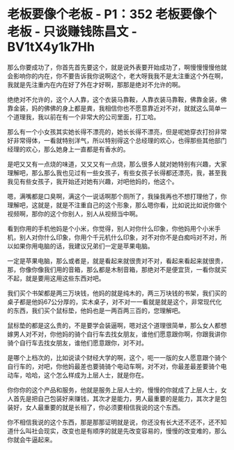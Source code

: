 # 老板要像个老板 - P1：352 老板要像个老板 - 只谈赚钱陈昌文 - BV1tX4y1k7Hh

那么你要成功了，你首先首先要这个，就是说外表要开始成功了，啊慢慢慢慢他就会影响你的内在，你不要告诉我你说啊这个，老大呀我我不是太注重这个外在啊，我就是先注重内在内在好了外在才好啊，那那是绝对不允许的啊。

绝绝对不允许的，这个人人靠，这个衣装马靠鞍，人靠衣装马靠鞍，佛靠金装，佛靠金装，妈的佛佛的身上都是粪，我相信你也不愿意靠近对不对，就就这么简单一个道理我，我以前在有一个非常大的公司里面，打工哈。

那么有一个小女孩其实她长得不漂亮的，她长长得不漂亮，但是呢她穿衣打扮非常好非常得体，一看就特别洋气，所以特别得这个总经理的欢心，也得那些其他部门经理的欢心，那么她身上一直都是有香水的。

是吧又又有一点烧的味道，又又又有一点烧，那么很多人就对她特别有兴趣，大家理解吧，那么那么我也见过有一些女孩子，有些女孩子长得都还漂亮，我，甚至我我见有些女孩子，我开始还对她有兴趣，对吧他妈的，他这个。

嗯，满嘴都是口臭啊，满这个一说话啊那个厕所了，我操我再也不想打理他了，你理解吧，这就是，就是不注重自己的这个形象，那么嗯你看，比如说比如说你做个视频啊，那你的这个你别人，别人从视频当中啊。

看到你用的手机他妈是个小米，你觉得，别人对你什么印象，你他妈用个小米手机，别人对你什么印象，你用个千元机什么印象，对不对你不是白痴吗对不对，所以如果你用电脑的话，我建议兄弟们一定是苹果电脑。

一定是苹果电脑，那么或者是，就是看起来就很贵对不对，看起来看起来就很贵，那，你像你像我们用的音箱，那么都是木制音箱，那绝对不是便宜货，一看你就买不起，就是要用这用这些东西对吧。

我们买个书架都是两三万块钱，他妈的就是纯木的，两三万块钱的书架，我们买的桌子都是他妈67公分厚的，实木桌子，对不对一一看就是就是这个，非常现代化的东西，我们买个鼠标垫，他妈也是一两百两三百的，您理解吧。

鼠标垫的都是这么贵的，不是要学会装逼啊，嗯对这个道理很简单，那么女人都想嫁男人对不对，你他妈的骑个自行车去找女朋友，谁他们愿意跟你啊，你跟我讲你骑个自行车去找女朋友，谁他们愿意跟你，对不对。

是哪个上档次的，比如说读个财经大学的啊，这个，呃一一版的女人愿意跟个骑个自行车的，对吧，你他妈最差也要骑骑个电动车啊，对不对，你最差最差要骑个电动车，哈哈，这个怎么样成为上层人士，就是你在。

你你你的这个产品和服务，他就是服务上层人士的，慢慢的你就成了上层人士，女人首先是把自己包装好来赚钱，其次才是能力，男人最重要的是能力，其次才是包装好，女人最重要的就是长相了，你必须要相信我说的这个东西。

你不相信我说的这个东西，那是那那证明就是说，你还没有长大还不还不，还不知道什么叫社会现实，改变也是有顺序的就是先改变容易的，慢慢的改变难的，那么你就会牛逼起来。

